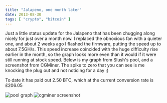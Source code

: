 ```yaml
---
title: "Jalapeno, one month later"
date: 2013-08-30
tags: [ "crypto", "bitcoin" ]
---
```


Just a little status update for the Jalapeno that has been chugging along nicely for just over a month now.  I replaced the obnoxious fan with a quieter one, and about 2 weeks ago I flashed the firmware, putting the speed up to about 7.5GH/s.  This speed increase coincided with the huge difficulty rise earlier in the month, so the graph looks more even than it would if it were still running at stock speed.  Below is my graph from Slush's pool, and a screenshot from CGMiner.  The spike to zero that you can see is me knocking the plug out and not noticing for a day ;)

To date it has paid out 2.50 BTC, which at the current conversion rate is £206.05

![pool graph](/images/miningGraph.png)
![cgminer screenshot](/images/mining7.png)

